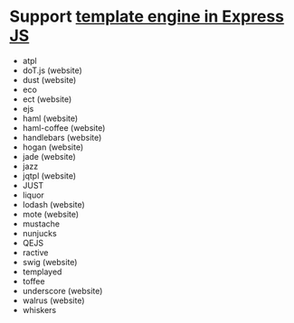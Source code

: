 # Support [template engine in Express JS](https://github.com/tj/consolidate.js?_ga=1.20775096.1248229465.1419587235)

* atpl
* doT.js (website)
* dust (website)
* eco
* ect (website)
* ejs
* haml (website)
* haml-coffee (website)
* handlebars (website)
* hogan (website)
* jade (website)
* jazz
* jqtpl (website)
* JUST
* liquor
* lodash (website)
* mote (website)
* mustache
* nunjucks
* QEJS
* ractive
* swig (website)
* templayed
* toffee
* underscore (website)
* walrus (website)
* whiskers

